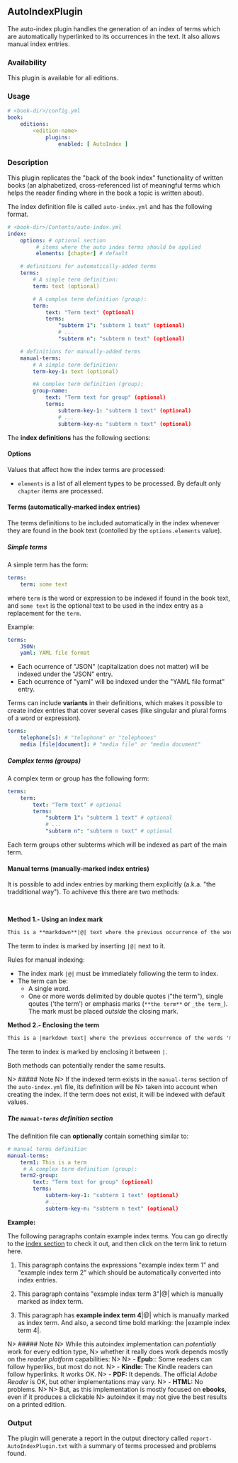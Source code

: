 ## AutoIndexPlugin

The auto-index plugin handles the generation of an index of terms 
which are automatically hyperlinked to its occurrences in the text.
It also allows manual index entries.

### Availability

This plugin is available for all editions.

### Usage

~~~.yaml
# <book-dir>/config.yml
book:
    editions:
        <edition-name>
            plugins:
                enabled: [ AutoIndex ]
~~~

### Description

This plugin replicates the "back of the book index" functionality of written books 
(an alphabetized, cross-referenced list of meaningful terms which helps the reader
finding where in the book a topic is written about).

The index definition file is called `auto-index.yml` and has the following format.

~~~.yaml
# <book-dir>/Contents/auto-index.yml
index:
    options: # optional section
         # items where the auto index terms should be applied
         elements: [chapter] # default

    # definitions for automatically-added terms
    terms:
        # A simple term definition:
        term: text (optional)

        # A complex term definition (group):
        term:
            text: "Term text" (optional)
            terms:
                "subterm 1": "subterm 1 text" (optional)
                # ...
                "subterm n": "subterm n text" (optional)

    # definitions for manually-added terms
    manual-terms:
        # A simple term definition:
        term-key-1: text (optional)

        #A complex term definition (group):
        group-name:
            text: "Term text for group" (optional)
            terms:
                subterm-key-1: "subterm 1 text" (optional)
                # ...
                subterm-key-n: "subterm n text" (optional)
~~~

The **index definitions** has the following sections:

#### Options

Values that affect how the index terms are processed:

- `elements` is a list of all element types to be processed. By default only `chapter` items
  are processed.   

#### Terms (automatically-marked index entries)

The terms definitions to be included automatically in the index whenever they are found in
the book text (contolled by the `options.elements` value).

##### Simple terms

A simple term has the form:

~~~.yaml
terms:
    term: some text
~~~

where `term` is the word or expression to be indexed if found in the book text, and 
`some text` is the optional text to be used in the index entry as a replacement for the `term`.  

Example:
    
~~~.yaml
terms:
    JSON:
    yaml: YAML file format
~~~
    
- Each ocurrence of "JSON" (capitalization does not matter) will be indexed under the 
"JSON" entry. 
- Each ocurrence of "yaml" will be indexed under the "YAML file format" entry. 

Terms can include **variants** in their definitions, which makes it possible to create 
index entries that cover several cases (like singular and plural forms of a word or expression).

~~~.yaml
terms:
    telephone[s]: # "telephone" or "telephones"
    media [file|document]: # "media file" or "media document"
~~~
 
##### Complex terms (groups)

A complex term or group has the following form:

~~~.yaml
terms:
    term:
        text: "Term text" # optional
        terms:
            "subterm 1": "subterm 1 text" # optional
            # ...
            "subterm n": "subterm n text" # optional
~~~

Each term groups other subterms which will be indexed as part of the main term.

#### Manual terms (manually-marked index entries)

It is possible to add index entries by marking them explicitly 
(a.k.a. "the tradditional way"). To achiveve this there are two methods:

<br/>

**Method 1.- Using an index mark**

~~~.markdown
This is a **markdown**|@| text where the previous occurrence of the word 'markdown' is marked for indexing.
~~~

The term to index is marked by inserting `|@|` next to it.

Rules for manual indexing:

- The index mark `|@|` must be immediately following the term to index.
- The term can be:
    - A single word.
    - One or more words delimited by double quotes ("the term"), single qoutes ('the term') or emphasis marks 
      (`**the term**` or `_the term_`). The mark must be placed _outside_ the closing mark.

**Method 2.- Enclosing the term**

~~~.markdown
This is a |markdown text| where the previous occurrence of the words 'markdown text' are marked for indexing.
~~~

The term to index is marked by enclosing it between `|`. 

Both methods can potentially render the same results.

N> ##### Note
N> If the indexed term exists in the `manual-terms` section of the `auto-index.yml` file, its definition will be
N> taken into account when creating the index. If the term does not exist, it will be indexed with default values.

##### The `manual-terms` definition section

The definition file can **optionally** contain something similar to:

~~~.yaml
# manual terms definition
manual-terms:
    term1: This is a term
     # A complex term definition (group):
    term2-group:
        text: "Term text for group" (optional)
        terms:
            subterm-key-1: "subterm 1 text" (optional)
            # ...
            subterm-key-n: "subterm n text" (optional)
~~~

**Example:**

The following paragraphs contain example index terms. You can go directly to the [index section](#index)
to check it out, and then click on the term link to return here.

1. This paragraph contains the expressions "example index term 1" and "example index term 2" which 
  should be automatically converted into index entries.
  
2. This paragraph contains "example index term 3"|@| which is manually marked as index term.

3. This paragraph has **example index term 4**|@| which is manually marked as index term. 
   And also, a second time bold marking: the |example index term 4|.

N> ##### Note
N> While this autoindex implementation can *potentially* work for every edition type, 
N> whether it really does work depends mostly on the *reader platform* capabilities:
N> 
N> - **Epub:**: Some readers can follow hyperliks, but most do not.
N> - **Kindle:** The Kindle readers can follow hyperlinks. It works OK.
N> - **PDF:** It depends. The official *Adobe Reader* is OK, but other implementations may vary.
N> - **HTML:** No problems.
N> 
N> But, as this implementation is mostly focused on **ebooks**, even if it produces a clickable 
N> autoindex it may not give the best results on a printed edition.    

### Output

The plugin will generate a report in the output directory called `report-AutoIndexPlugin.txt`
with a summary of terms processed and problems found.

